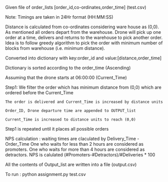 Given file of order_lists [order_id,co-ordinates,order_time] (test.csv)

Note: Timings are taken in 24Hr format (HH:MM:SS)

Distance is calculated from co-ordinates considering ware house as (0,0). As mentioned all orders depart from the warehouse. Drone will pick up
one order at a time, delivers and returns to the warehouse to pick another order. Idea is to follow greedy algorithm to pick the order with minimum 
number of blocks from warehouse (i.e. minimum distance).

Converted into dictionary with key:order_id and value:[distance,order_time]

Dictionary is sorted according to the order_time (Ascending)

Assuming that the drone starts at 06:00:00 (Current_Time)

Step1:
	We filter the order which has minimum distance from (0,0) which are ordered before the Current_Time

	The order is delivered and Current_Time is increased by distance units

	Order_ID, Drone departure time are appended to OUTPUT_list

	Current_Time is increased to distance units to reach (0,0)

Step1 is repeated until it places all possible orders

NPS calculation :
waiting times are claculated by Delivery_Time - Order_Time
One who waits for less than 2 hours are considered as promoters.
One who waits for more than 4 hours are considered as detractors.
NPS is calulated (#Promoters-#Detractors)/#Deliveries * 100

All the contents of Output_list are written into a file (output.csv)

To run : python assignment.py test.csv